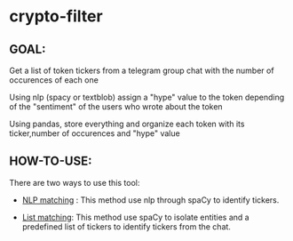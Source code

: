 # crypto-filter

## GOAL:
Get a list of token tickers from a telegram group chat with the number of occurences of each one

Using nlp (spacy or textblob) assign a "hype" value to the token depending of the "sentiment" of the users who wrote about the token

Using pandas, store everything and organize each token with its ticker,number of occurences and "hype" value 

## HOW-TO-USE:
There are two ways to use this tool:

* [NLP matching](https://github.com/clovisjohn/crypto-filter/blob/V0.2/releases/nlp%20matching/docs.md) : This method use nlp through spaCy to identify tickers.

* [List matching](https://github.com/clovisjohn/crypto-filter/blob/V0.2/releases/list%20matching/docs.md): This method use spaCy to isolate entities and a predefined list of tickers to identify tickers from the chat.

